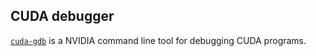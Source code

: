 ## CUDA debugger
[```cuda-gdb```](https://docs.nvidia.com/cuda/cuda-gdb/index.html) is a NVIDIA command line tool for debugging CUDA programs.
